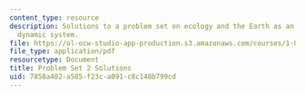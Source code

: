 ```yaml
---
content_type: resource
description: Solutions to a problem set on ecology and the Earth as an integrated
  dynamic system.
file: https://ol-ocw-studio-app-production.s3.amazonaws.com/courses/1-018j-ecology-i-the-earth-system-fall-2009/7858a402a585f23ca091c8c148b799cd_MIT1_018JF09_hw2_ans.pdf
file_type: application/pdf
resourcetype: Document
title: Problem Set 2 Solutions
uid: 7858a402-a585-f23c-a091-c8c148b799cd
---
```

